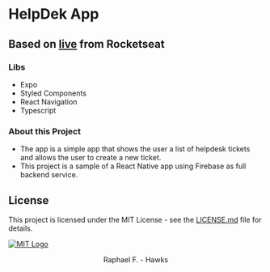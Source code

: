 # HelpDek App

## Based on [live](https://www.youtube.com/watch?v=NhHr8oVSetQ) from Rocketseat

### Libs

- Expo
- Styled Components
- React Navigation
- Typescript

### About this Project

- The app is a simple app that shows the user a list of helpdesk tickets and allows the user to create a new ticket.
- This project is a sample of a React Native app using Firebase as full backend service.

## License

This project is licensed under the MIT License - see the [LICENSE.md](LICENSE.md) file for details.

[![MIT Logo](https://img.shields.io/github/license/rocketseat/youtube-challenge-electron-tray?color=%237159c1&logo=mit "MIT License")]("https://opensource.org/licenses/MIT")

$$\text{Raphael F. - Hawks}$$
